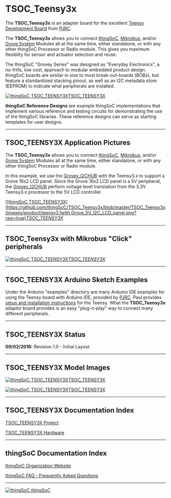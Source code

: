 # TSOC_Teensy3x

The **TSOC_Teensy3x** is an adapter board for the excellent [Teensy Development Board](https://www.pjrc.com/teensy/) from [PJRC](https://www.pjrc.com/).

The **TSOC_Teensy3x** allows you to connect [thingSoC](http://thingsoc.github.io/), [Mikrobus](http://www.mikroe.com/mikrobus/), 
and/or [Grove System](http://www.seeedstudio.com/blog/2016/03/09/tutorial-intro-to-grove-connectors-for-arduinoraspberry-pi-projects/) 
Modules all at the same time, either standalone, or with any other thingSoC Processor or Radio module.
This gives you maximum flexiblity for sensor and actuator selection and reuse. 

The thingSoC "Grovey Series" was designed as "Everyday Electronics", a no-frills, low cost, approach to modular embedded product design.
thingSoC boards are similar in size to most break-out-boards (BOBs), but feature a standardized stacking pinout, as well as an I2C metadata store (EEPROM)
to indicate what peripherals are installed.


[![thingSoC TSOC_TEENSY3X](https://github.com/thingSoC/TSOC_Teensy3x/blob/master/TSOC_Teensy3x/images/product/TSOC_Teensy3x.png?raw=true)TSOC_TEENSY3X](https://github.com/thingSoC/TSOC_TEENSY3X)

**thingSoC Reference Designs** are example thingSoC implementations that implement
various reference and testing circuits for demonstrating the use of the thingSoC libraries.
These reference designs can serve as starting templates for user designs.

---------------------------------------

## TSOC_TEENSY3X Application Pictures

The **TSOC_Teensy3x** allows you to connect [thingSoC](http://thingsoc.github.io/), [Mikrobus](http://www.mikroe.com/mikrobus/), 
and/or [Grove System](http://www.seeedstudio.com/blog/2016/03/09/tutorial-intro-to-grove-connectors-for-arduinoraspberry-pi-projects/) 
Modules all at the same time, either standalone, or with any other thingSoC Processor or Radio module.

In this example, we use the [Grovey_I2CHUB](https://github.com/thingSoC/TSOC_GROVEY_I2CHUB) with the Teensy3.x to support a Grove 16x2 LCD panel.
Since the Grove 16x2 LCD panel is a 5V peripheral, the [Grovey_I2CHUB](https://github.com/thingSoC/TSOC_GROVEY_I2CHUB) perform voltage level translation
from the 3.3V Teensy3.x processor to the 5V LCD controller.

[![thingSoC TSOC_TEENSY3X](https://github.com/thingSoC/TSOC_Teensy3x/blob/master/TSOC_Teensy3x/images/product/teensy3.1with Grove_5V_I2C_LCD_panel.png?raw=true)*TSOC_TEENSY3X*](https://github.com/thingSoC/TSOC_TEENSY3X)

---------------------------------------

## TSOC_Teensy3x with Mikrobus "Click" peripherals


[![thingSoC TSOC_TEENSY3X](https://github.com/thingSoC/TSOC_Teensy3x/blob/master/TSOC_Teensy3x/images/product/TSOC_Teensy3x_with_Click.png?raw=true)*TSOC_TEENSY3X*](https://github.com/thingSoC/TSOC_TEENSY3X)


---------------------------------------

## TSOC_TEENSY3X Arduino Sketch Examples

Under the Arduino "examples" directory are many Arduino IDE examples for using the Teensy board with Arduino IDE,
provided by [PJRC](https://www.pjrc.com/). Paul provides [setup and installation instructions](https://www.pjrc.com/teensy/tutorial.html) for the Teensy.
What the **TSOC_Teensy3x** adaptor board provides is an easy "plug-n-play" way to connect many different peripherals.

---------------------------------------

## TSOC_TEENSY3X Status <a name="TSOC_TEENSY3X_status"/>

**09/02/2016:** 
Revision 1.0 - Initial Layout 


---------------------------------------
## TSOC_TEENSY3X Model Images


[![thingSoC TSOC_TEENSY3X](https://raw.githubusercontent.com/thingSoC/TSOC_TEENSY3X/master/TSOC_TEENSY3X/images/TSOC_TEENSY3X_top.png?raw=true)TSOC_TEENSY3X](https://github.com/thingSoC/TSOC_TEENSY3X)


[![thingSoC TSOC_TEENSY3X](https://raw.githubusercontent.com/thingSoC/TSOC_TEENSY3X/master/TSOC_TEENSY3X/images/TSOC_TEENSY3X_bot.png?raw=true)TSOC_TEENSY3X](https://github.com/thingSoC/TSOC_TEENSY3X)


---------------------------------------

## TSOC_TEENSY3X Documentation Index <a name="TSOC_TEENSY3X_documentation_index"/>

[TSOC_TEENSY3X Project](http://thingsoc.github.io/projects/TSOC_TEENSY3X.html)

[TSOC_TEENSY3X Hardware](https://github.com/thingSoC/TSOC_TEENSY3X/tree/master/TSOC_TEENSY3X/hardware)


---------------------------------------

## thingSoC Documentation Index <a name="thingSoC_documentation_index"/>

[thingSoC Organization Website](http://thingSoC.github.io)

[thingSoC FAQ - Frequently Asked Questions](http://thingsoc.github.io/support/faq.html)

---------------------------------------

[![thingSoC](http://thingsoc.github.io/img/projects/thingSoC/thingSoC_thumb.png?raw=true) 
*thingSoC*](http://thingsoc.github.io)
